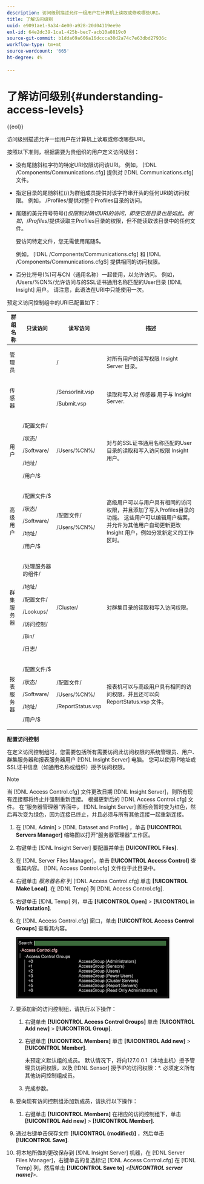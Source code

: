 ```yaml
---
description: 访问级别描述允许一组用户在计算机上读取或修改哪些URI。
title: 了解访问级别
uuid: e9091ae1-9a34-4e00-a928-20d04119ee9e
exl-id: 64e2dc39-1ca1-425b-bec7-acb10a8819c0
source-git-commit: b1dda69a606a16dccca30d2a74c7e63dbd27936c
workflow-type: tm+mt
source-wordcount: '665'
ht-degree: 4%

---
```


# 了解访问级别{#understanding-access-levels}

{{eol}}

访问级别描述允许一组用户在计算机上读取或修改哪些URI。

按照以下准则，根据需要为贵组织的用户定义访问级别：

* 没有尾随斜杠字符的特定URI仅限访问该URI。 例如， [!DNL /Components/Communications.cfg] 提供对 [!DNL Communications.cfg]文件。

* 指定目录的尾随斜杠(/)为群组成员提供对该字符串开头的任何URI的访问权限。 例如， /Profiles/提供对整个Profiles目录的访问。
* 尾随的美元符号符号($)仅限制对确切URI的访问，即使它是目录也是如此。 例如， /Profiles/$提供读取主Profiles目录的权限，但不能读取该目录中的任何文件。

   要访问特定文件，您无需使用尾随$。

   例如， [!DNL /Components/Communications.cfg] 和 [!DNL /Components/Communications.cfg$] 提供相同的访问权限。

* 百分比符号(%)可与CN（通用名称）一起使用，以允许访问。 例如， /Users/%CN%/允许访问与的SSL证书通用名称匹配的User目录 [!DNL Insight] 用户。 请注意，此语法在URI中只能使用一次。

预定义访问控制组中的URI已配置如下：

<table id="table_8E6FDD741BF24E2DAD96A2919FAE6C7F"> 
 <thead> 
  <tr> 
   <th colname="col1" class="entry"> 群组名称 </th> 
   <th colname="col2" class="entry"> 只读访问 </th> 
   <th colname="col3" class="entry"> 读写访问 </th> 
   <th colname="col4" class="entry"> 描述 </th> 
  </tr> 
 </thead>
 <tbody> 
  <tr> 
   <td colname="col1"> <p>管理员 </p> </td> 
   <td colname="col2"> </td> 
   <td colname="col3"> <p>/ </p> </td> 
   <td colname="col4"> <p>对所有用户的读写权限 <span class="keyword"> Insight Server</span> 目录。 </p> </td> 
  </tr> 
  <tr> 
   <td colname="col1"> <p>传感器 </p> </td> 
   <td colname="col2"> </td> 
   <td colname="col3"> <p>/SensorInit.vsp </p> <p>/Submit.vsp </p> </td> 
   <td colname="col4"> <p>读取和写入对 <span class="wintitle"> 传感器</span> 用于与 <span class="keyword"> Insight Server</span>. </p> </td> 
  </tr> 
  <tr> 
   <td colname="col1"> <p>用户 </p> </td> 
   <td colname="col2"> <p>/配置文件/ </p> <p>/状态/ </p> <p>/Software/ </p> <p>/地址/ </p> <p>/用户/$ </p> </td> 
   <td colname="col3"> /Users/%CN%/ </td> 
   <td colname="col4"> <p>对与的SSL证书通用名称匹配的User目录的读取和写入访问权限 <span class="keyword"> Insight</span> 用户。 </p> </td> 
  </tr> 
  <tr> 
   <td colname="col1"> <p>高级用户 </p> </td> 
   <td colname="col2"> <p>/配置文件/$ </p> <p>/状态/ </p> <p>/Software/ </p> <p>/地址/ </p> <p>/用户/$ </p> </td> 
   <td colname="col3"> <p>/配置文件/ </p> <p>/Users/%CN%/ </p> </td> 
   <td colname="col4"> <p>高级用户可以与用户具有相同的访问权限，并且添加了写入Profiles目录的功能。 这些用户可以编辑用户档案，并允许为其他用户自动更新更改 <span class="keyword"> Insight</span> 用户，例如分发新定义的工作区时。 </p> </td> 
  </tr> 
  <tr> 
   <td colname="col1"> <p>群集服务器 </p> </td> 
   <td colname="col2"> <p>/处理服务器的组件/ </p> <p>/地址/ </p> <p>/配置文件/ </p> <p>/Lookups/ </p> <p>/访问控制/ </p> <p>/Bin/ </p> <p>/日志/ </p> </td> 
   <td colname="col3"> <p>/Cluster/ </p> </td> 
   <td colname="col4"> <p>对群集目录的读取和写入访问权限。 </p> </td> 
  </tr> 
  <tr> 
   <td colname="col1"> <p>报表服务器 </p> </td> 
   <td colname="col2"> <p>/配置文件/$ </p> <p>/状态/ </p> <p>/Software/ </p> <p>/地址/ </p> <p>/用户/$ </p> </td> 
   <td colname="col3"> <p>/配置文件/ </p> <p>/Users/%CN%/ </p> <p>/ReportStatus.vsp </p> </td> 
   <td colname="col4"> <p>报表机可以与高级用户具有相同的访问权限，并且还可以向 <span class="filepath"> ReportStatus.vsp</span> 文件。 </p> </td> 
  </tr> 
 </tbody> 
</table>

**配置访问控制**

在定义访问控制组时，您需要包括所有需要访问此访问权限的系统管理员、用户、群集服务器和报表服务器用户 [!DNL Insight Server] 电脑。 您可以使用IP地址或SSL证书信息（如通用名称或组织）授予访问权限。

>[!NOTE]
>
>当 [!DNL Access Control.cfg] 文件更改日期 [!DNL Insight Server]，则所有现有连接都将终止并强制重新连接。 根据更新后的 [!DNL Access Control.cfg] 文件。 在“服务器管理器”界面中， [!DNL Insight Server] 图标会暂时变为红色，然后再次变为绿色，因为连接已终止，并且必须与所有其他连接一起重新连接。

1. 在 [!DNL Admin] > [!DNL Dataset and Profile] ，单击 **[!UICONTROL Servers Manager]** 缩略图以打开“服务器管理器”工作区。

1. 右键单击 [!DNL Insight Server] 要配置并单击 **[!UICONTROL Files]**.

1. 在 [!DNL Server Files Manager]，单击 **[!UICONTROL Access Control]** 查看其内容。 [!DNL Access Control.cfg] 文件位于此目录中。

1. 右键单击 *服务器名称* 列 [!DNL Access Control.cfg] 单击 **[!UICONTROL Make Local]**. 在 [!DNL Temp] 列 [!DNL Access Control.cfg].

1. 右键单击 [!DNL Temp] 列，单击 **[!UICONTROL Open]** > **[!UICONTROL in Workstation]**.

1. 在 [!DNL Access Control.cfg] 窗口，单击 **[!UICONTROL Access Control Groups]** 查看其内容。

   ![](assets/access_ctrl_cfg.png)

1. 要添加新的访问控制组，请执行以下操作：

   1. 右键单击 **[!UICONTROL Access Control Groups]** 单击 **[!UICONTROL Add new]** > **[!UICONTROL Group]**.

   1. 右键单击 **[!UICONTROL Members]** 单击 **[!UICONTROL Add new]** > **[!UICONTROL Member]**.

      未预定义默认组的成员。 默认情况下，将向127.0.0.1（本地主机）授予管理员访问权限，以及 [!DNL Sensor] 授予IP的访问权限：&#42;. 必须定义所有其他访问控制组成员。

   1. 完成参数。

1. 要向现有访问控制组添加新成员，请执行以下操作：

   1. 右键单击 **[!UICONTROL Members]** 在相应的访问控制组下，单击 **[!UICONTROL Add new]** > **[!UICONTROL Member]**.

1. 通过右键单击保存文件 **[!UICONTROL (modified)]** ，然后单击 **[!UICONTROL Save]**.

1. 将本地所做的更改保存到 [!DNL Insight Server] 机器，在 [!DNL Server Files Manager]，右键单击的复选标记 [!DNL Access Control.cfg] 在 [!DNL Temp] 列，然后单击 **[!UICONTROL Save to]** *&lt;**[!UICONTROL server name]**>*.
